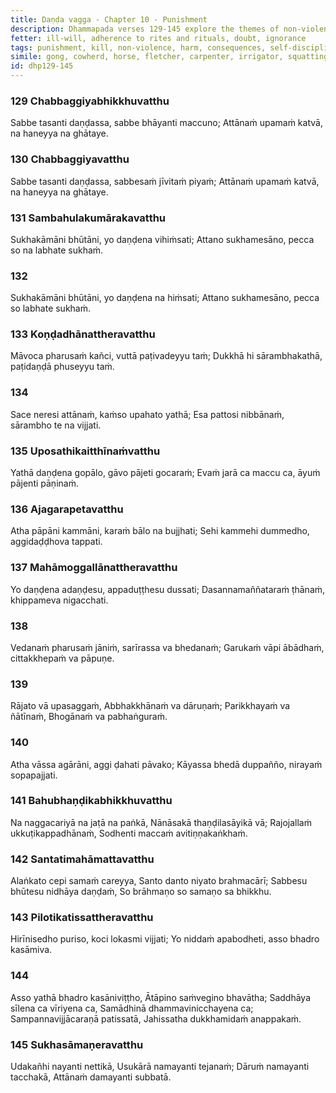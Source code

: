 ```yaml
---
title: Daṇḍa vagga - Chapter 10 - Punishment
description: Dhammapada verses 129-145 explore the themes of non-violence, the consequences of harmful actions, and the importance of self-discipline. Through metaphors of a broken gong, a well-trained horse, and skilled artisans, the verses emphasize that true purification comes not from external austerities but from inner restraint, mindfulness, and ethical conduct. The inevitability of death and the suffering caused by harming others are highlighted alongside the rewards of peace and wisdom for those who cultivate virtuous behavior.
fetter: ill-will, adherence to rites and rituals, doubt, ignorance
tags: punishment, kill, non-violence, harm, consequences, self-discipline, restraint, ethical conduct, mindfulness, wisdom, death, suffering, peace, virtue, dhp
simile: gong, cowherd, horse, fletcher, carpenter, irrigator, squatting ascetic practices
id: dhp129-145
---
```


### 129 Chabbaggiyabhikkhuvatthu

Sabbe tasanti daṇḍassa,
sabbe bhāyanti maccuno;
Attānaṁ upamaṁ katvā,
na haneyya na ghātaye.

### 130 Chabbaggiyavatthu

Sabbe tasanti daṇḍassa,
sabbesaṁ jīvitaṁ piyaṁ;
Attānaṁ upamaṁ katvā,
na haneyya na ghātaye.

### 131 Sambahulakumārakavatthu

Sukhakāmāni bhūtāni,
yo daṇḍena vihiṁsati;
Attano sukhamesāno,
pecca so na labhate sukhaṁ.

### 132

Sukhakāmāni bhūtāni,
yo daṇḍena na hiṁsati;
Attano sukhamesāno,
pecca so labhate sukhaṁ.

### 133 Koṇḍadhānattheravatthu

Māvoca pharusaṁ kañci,
vuttā paṭivadeyyu taṁ;
Dukkhā hi sārambhakathā,
paṭidaṇḍā phuseyyu taṁ.

### 134

Sace neresi attānaṁ,
kaṁso upahato yathā;
Esa pattosi nibbānaṁ,
sārambho te na vijjati.

### 135 Uposathikaitthīnaṁvatthu

Yathā daṇḍena gopālo,
gāvo pājeti gocaraṁ;
Evaṁ jarā ca maccu ca,
āyuṁ pājenti pāṇinaṁ.

### 136 Ajagarapetavatthu

Atha pāpāni kammāni,
karaṁ bālo na bujjhati;
Sehi kammehi dummedho,
aggidaḍḍhova tappati.

### 137 Mahāmoggallānattheravatthu

Yo daṇḍena adaṇḍesu,
appaduṭṭhesu dussati;
Dasannamaññataraṁ ṭhānaṁ,
khippameva nigacchati.

### 138

Vedanaṁ pharusaṁ jāniṁ,
sarīrassa va bhedanaṁ;
Garukaṁ vāpi ābādhaṁ,
cittakkhepaṁ va pāpuṇe.

### 139

Rājato vā upasaggaṁ,
Abbhakkhānaṁ va dāruṇaṁ;
Parikkhayaṁ va ñātīnaṁ,
Bhogānaṁ va pabhaṅguraṁ.

### 140

Atha vāssa agārāni,
aggi ḍahati pāvako;
Kāyassa bhedā duppañño,
nirayaṁ sopapajjati.

### 141 Bahubhaṇḍikabhikkhuvatthu

Na naggacariyā na jaṭā na paṅkā,
Nānāsakā thaṇḍilasāyikā vā;
Rajojallaṁ ukkuṭikappadhānaṁ,
Sodhenti maccaṁ avitiṇṇakaṅkhaṁ.

### 142 Santatimahāmattavatthu

Alaṅkato cepi samaṁ careyya,
Santo danto niyato brahmacārī;
Sabbesu bhūtesu nidhāya daṇḍaṁ,
So brāhmaṇo so samaṇo sa bhikkhu.

### 143 Pilotikatissattheravatthu

Hirīnisedho puriso,
koci lokasmi vijjati;
Yo niddaṁ apabodheti,
asso bhadro kasāmiva.

### 144

Asso yathā bhadro kasāniviṭṭho,
Ātāpino saṁvegino bhavātha;
Saddhāya sīlena ca vīriyena ca,
Samādhinā dhammavinicchayena ca;
Sampannavijjācaraṇā patissatā,
Jahissatha dukkhamidaṁ anappakaṁ.

### 145 Sukhasāmaṇeravatthu

Udakañhi nayanti nettikā,
Usukārā namayanti tejanaṁ;
Dāruṁ namayanti tacchakā,
Attānaṁ damayanti subbatā.